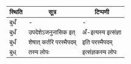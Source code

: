 | स्थिति | सूत्र | टिप्पणी |
| ----- | ------- | ------ |
| बुधँ | - | - |
| बुधँ | उपदेशेऽजनुनासिक इत् | अँ-इत्यस्य इत्संज्ञा |
| बुधँ | शेषात् कर्तरि परस्मैपदम् | इति परस्मैपदम् |
| बुध् | तस्य लोपः | इत्संज्ञकस्य लोपः |
